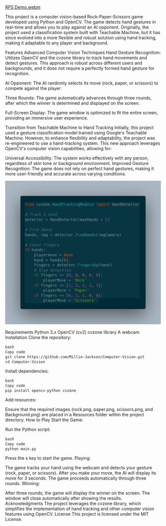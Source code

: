 

[RPS Demo.webm](https://github.com/user-attachments/assets/3fc95eeb-60af-4d99-9746-b23791eb55da)


This project is a computer vision-based Rock-Paper-Scissors game developed using Python and OpenCV. The game detects hand gestures in real-time and allows you to play against an AI opponent. Originally, the project used a classification system built with Teachable Machine, but it has since evolved into a more flexible and robust solution using hand tracking, making it adaptable to any player and background.

Features
Advanced Computer Vision Techniques
Hand Gesture Recognition: Utilizes OpenCV and the cvzone library to track hand movements and detect gestures. This approach is robust across different users and backgrounds, and it does not require a perfectly formed hand gesture for recognition.

AI Opponent: The AI randomly selects its move (rock, paper, or scissors) to compete against the player.

Three Rounds: The game automatically advances through three rounds, after which the winner is determined and displayed on the screen.

Full-Screen Display: The game window is optimized to fit the entire screen, providing an immersive user experience.

Transition from Teachable Machine to Hand Tracking
Initially, this project used a gesture classification model trained using Google's Teachable Machine. However, to enhance flexibility and adaptability, the project was re-engineered to use a hand-tracking system. This new approach leverages OpenCV's computer vision capabilities, allowing for:

Universal Accessibility: The system works effectively with any person, regardless of skin tone or background environment.
Improved Gesture Recognition: The game does not rely on perfect hand gestures, making it more user-friendly and accurate across varying conditions.

![RPS Hand Tracking Code](/Demo/RPS%20Hand%20Tracking.png?raw=true)

Requirements
Python 3.x
OpenCV (cv2)
cvzone library
A webcam
Installation
Clone the repository:
```
bash
Copy code
git clone https://github.com/Millie-Jackson/Computer-Vision.git
cd Computer-Vision
```
Install dependencies:
```
bash
Copy code
pip install opencv-python cvzone
```
Add resources:

Ensure that the required images (rock.png, paper.png, scissors.png, and Background.png) are placed in a Resources folder within the project directory.
How to Play
Start the Game:

Run the Python script:
```
bash
Copy code
python main.py
```
Press the s key to start the game.
Playing:

The game tracks your hand using the webcam and detects your gesture (rock, paper, or scissors).
After you make your move, the AI will display its move for 3 seconds.
The game proceeds automatically through three rounds.
Winning:

After three rounds, the game will display the winner on the screen.
The window will close automatically after showing the results.
Acknowledgments
The project leverages the cvzone library, which simplifies the implementation of hand tracking and other computer vision features using OpenCV.
License
This project is licensed under the MIT License.
